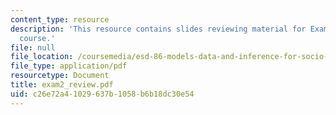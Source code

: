 ```yaml
---
content_type: resource
description: 'This resource contains slides reviewing material for Exam #2 for the
  course.'
file: null
file_location: /coursemedia/esd-86-models-data-and-inference-for-socio-technical-systems-spring-2007/c26e72a41029637b1058b6b18dc30e54_exam2_review.pdf
file_type: application/pdf
resourcetype: Document
title: exam2_review.pdf
uid: c26e72a4-1029-637b-1058-b6b18dc30e54
---
```

